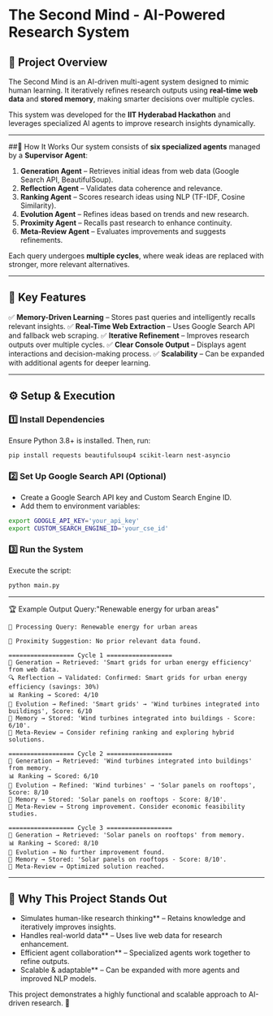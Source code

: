 # The Second Mind - AI-Powered Research System

## 🚀 Project Overview
The Second Mind is an AI-driven multi-agent system designed to mimic human learning. It iteratively refines research outputs using **real-time web data** and **stored memory**, making smarter decisions over multiple cycles.

This system was developed for the **IIT Hyderabad Hackathon** and leverages specialized AI agents to improve research insights dynamically.

---
##🧠 How It Works
Our system consists of **six specialized agents** managed by a **Supervisor Agent**:
1. **Generation Agent** – Retrieves initial ideas from web data (Google Search API, BeautifulSoup).
2. **Reflection Agent** – Validates data coherence and relevance.
3. **Ranking Agent** – Scores research ideas using NLP (TF-IDF, Cosine Similarity).
4. **Evolution Agent** – Refines ideas based on trends and new research.
5. **Proximity Agent** – Recalls past research to enhance continuity.
6. **Meta-Review Agent** – Evaluates improvements and suggests refinements.

Each query undergoes **multiple cycles**, where weak ideas are replaced with stronger, more relevant alternatives.

---
## 🔑 Key Features
✅ **Memory-Driven Learning** – Stores past queries and intelligently recalls relevant insights.
✅ **Real-Time Web Extraction** – Uses Google Search API and fallback web scraping.
✅ **Iterative Refinement** – Improves research outputs over multiple cycles.
✅ **Clear Console Output** – Displays agent interactions and decision-making process.
✅ **Scalability** – Can be expanded with additional agents for deeper learning.

---
## ⚙️ Setup & Execution
### 1️⃣ Install Dependencies
Ensure Python 3.8+ is installed. Then, run:
```bash
pip install requests beautifulsoup4 scikit-learn nest-asyncio
```

### 2️⃣ Set Up Google Search API (Optional)
- Create a Google Search API key and Custom Search Engine ID.
- Add them to environment variables:
```bash
export GOOGLE_API_KEY='your_api_key'
export CUSTOM_SEARCH_ENGINE_ID='your_cse_id'
```

### 3️⃣ Run the System
Execute the script:
```bash
python main.py
```

---
🏆 Example Output
Query:"Renewable energy for urban areas"
```
🚀 Processing Query: Renewable energy for urban areas

🔗 Proximity Suggestion: No prior relevant data found.

================== Cycle 1 ==================
🧠 Generation → Retrieved: 'Smart grids for urban energy efficiency' from web data.
🔍 Reflection → Validated: Confirmed: Smart grids for urban energy efficiency (savings: 30%)
📊 Ranking → Scored: 4/10
🔄 Evolution → Refined: 'Smart grids' → 'Wind turbines integrated into buildings', Score: 6/10
💾 Memory → Stored: 'Wind turbines integrated into buildings - Score: 6/10'.
📌 Meta-Review → Consider refining ranking and exploring hybrid solutions.

================== Cycle 2 ==================
🧠 Generation → Retrieved: 'Wind turbines integrated into buildings' from memory.
📊 Ranking → Scored: 6/10
🔄 Evolution → Refined: 'Wind turbines' → 'Solar panels on rooftops', Score: 8/10
💾 Memory → Stored: 'Solar panels on rooftops - Score: 8/10'.
📌 Meta-Review → Strong improvement. Consider economic feasibility studies.

================== Cycle 3 ==================
🧠 Generation → Retrieved: 'Solar panels on rooftops' from memory.
📊 Ranking → Scored: 8/10
🔄 Evolution → No further improvement found.
💾 Memory → Stored: 'Solar panels on rooftops - Score: 8/10'.
📌 Meta-Review → Optimized solution reached.
```

---
## 📌 Why This Project Stands Out
- Simulates human-like research thinking** – Retains knowledge and iteratively improves insights.
- Handles real-world data** – Uses live web data for research enhancement.
- Efficient agent collaboration** – Specialized agents work together to refine outputs.
- Scalable & adaptable** – Can be expanded with more agents and improved NLP models.

This project demonstrates a highly functional and scalable approach to AI-driven research. 🚀



